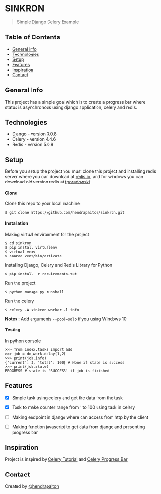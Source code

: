 # SINKRON
> Simple Django Celery Example

## Table of Contents
* [General info](#general-info)
* [Technologies](#technologies)
* [Setup](#setup)
* [Features](#features)
* [Inspiration](#inspiration)
* [Contact](#contact)

## General Info
This project has a simple goal which is to create a progress bar 
where status is asynchronous using django application, celery and redis.

## Technologies
* Django - version 3.0.8
* Celery - version 4.4.6
* Redis - version 5.0.9

## Setup
Before you setup the project you must clone this project and installing
redis server where you can download at [redis.io](https://redis.io/download), 
and for windows you can download old version redis at [tporadowski](https://github.com/tporadowski/redis/releases).

#### Clone
Clone this repo to your local machine 
```
$ git clone https://github.com/hendrapaiton/sinkron.git
```

#### Installation
Making virtual environment for the project
```
$ cd sinkron
$ pip install virtualenv
$ virtual venv
$ source venv/bin/activate
```
Installing Django, Celery and Redis Library for Python
```
$ pip install -r requirements.txt
```
Run the project
```
$ python manage.py runshell
```
Run the celery
```
$ celery -A sinkron worker -l info
```
__Notes__ : Add arguments `--pool=solo` if you using Windows 10

#### Testing
In python console
```
>>> from index.tasks import add
>>> job = do_work.delay(1,2)
>>> print(job.info) 
{'current': 3, 'total': 100} # None if state is success
>>> print(job.state) 
PROGRESS # state is 'SUCCESS' if job is finished
```

## Features
- [x] Simple task using celery and get the data from the task
- [x] Task to make counter range from 1 to 100 using task in celery
- [ ] Making endpoint in django where can access from http by the client
- [ ] Making function javascript to get data from django and presenting progress bar


## Inspiration
Project is inspired by [Celery Tutorial](https://medium.com/swlh/python-developers-celery-is-a-must-learn-technology-heres-how-to-get-started-578f5d63fab3)
and [Celery Progress Bar](https://buildwithdjango.com/blog/post/celery-progress-bars/)

## Contact
Created by [@hendrapaiton](https://github.com/hendrapaiton)
